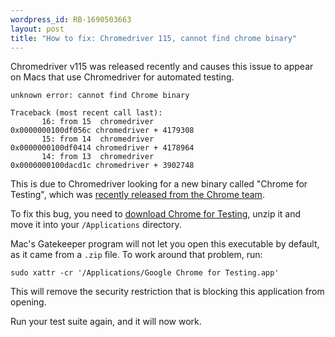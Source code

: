 ```yaml
---
wordpress_id: RB-1690503663
layout: post
title: "How to fix: Chromedriver 115, cannot find chrome binary"
---
```


Chromedriver v115 was released recently and causes this issue to appear on Macs that use Chromedriver for automated testing.

```
unknown error: cannot find Chrome binary

Traceback (most recent call last):
       16: from 15  chromedriver                        0x0000000100df056c chromedriver + 4179308
       15: from 14  chromedriver                        0x0000000100df0414 chromedriver + 4178964
       14: from 13  chromedriver                        0x0000000100dacd1c chromedriver + 3902748
```

This is due to Chromedriver looking for a new binary called "Chrome for Testing", which was [recently released from the Chrome team](https://developer.chrome.com/blog/chrome-for-testing/).

To fix this bug, you need to [download Chrome for Testing](https://googlechromelabs.github.io/chrome-for-testing/#stable), unzip it and move it into your `/Applications` directory.

Mac's Gatekeeper program will not let you open this executable by default, as it came from a `.zip` file. To work around that problem, run:

```
sudo xattr -cr '/Applications/Google Chrome for Testing.app'
```

This will remove the security restriction that is blocking this application from opening.

Run your test suite again, and it will now work.